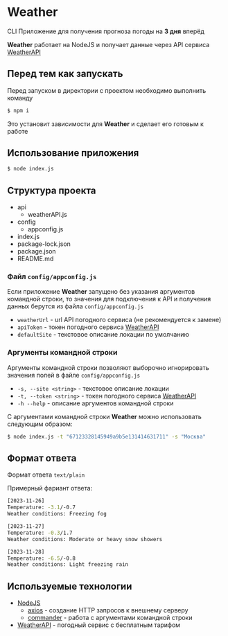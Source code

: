 # Weather

CLI Приложение для получения прогноза погоды на __3 дня__ вперёд

__Weather__ работает на NodeJS и получает данные через API сервиса [WeatherAPI](http://api.weatherapi.com)

## Перед тем как запускать

Перед запуском в директории с проектом необходимо выполнить команду
```bash
$ npm i
```

Это установит зависимости для __Weather__ и сделает его готовым к работе

## Использование приложения

```bash
$ node index.js
```

## Структура проекта
+ api
  + weatherAPI.js
+ config
  + appconfig.js
+ index.js
+ package-lock.json
+ package.json
+ README.md

### Файл `config/appconfig.js`

Если приложение __Weather__ запущено без указания аргументов командной строки, то значения для подключения к API и получения данных берутся из файла `config/appconfig.js`


+ `weatherUrl` - url API погодного сервиса (не рекомендуется к замене)
+ `apiToken` - токен погодного сервиса [WeatherAPI](http://api.weatherapi.com)
+ `defaultSite` - текстовое описание локации по умолчанию

### Аргументы командной строки

Аргументы командной строки позволяют выборочно игнорировать значения полей в файле `config/appconfig.js`

+ `-s, --site <string>` - текстовое описание локации
+ `-t, --token <string>` - токен погодного сервиса [WeatherAPI](http://api.weatherapi.com)
+ `-h --help` - описание аргументов командной строки

С аргументами командной строки __Weather__ можно использовать следующим образом:

```bash
$ node index.js -t "67123328145949a9b5e131414631711" -s "Москва"
```

## Формат ответа

Формат ответа `text/plain`

Примерный фариант ответа:
```bash
[2023-11-26]
Temperature: -3.1/-0.7
Weather conditions: Freezing fog

[2023-11-27]
Temperature: -0.3/1.7
Weather conditions: Moderate or heavy snow showers

[2023-11-28]
Temperature: -6.5/-0.8
Weather conditions: Light freezing rain
```

## Используемые технологии
+ [NodeJS](https://nodejs.org/en)
  + [axios](https://www.npmjs.com/package/axios) - создание HTTP запросов к внешнему серверу
  + [commander](https://www.npmjs.com/package/commander) - работа с аргументами командной строки
+ [WeatherAPI](http://api.weatherapi.com) - погодный сервис с бесплатным тарифом